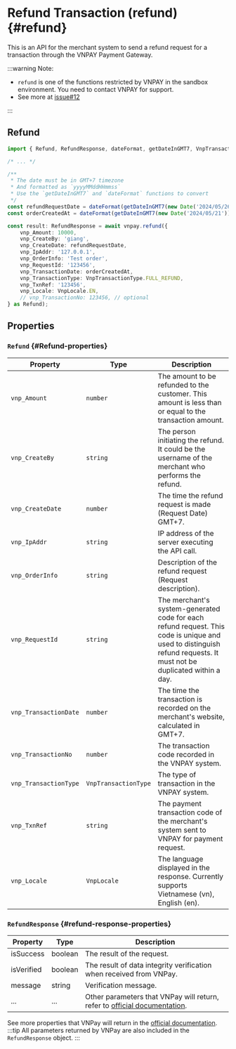 # Refund Transaction (refund) {#refund}

This is an API for the merchant system to send a refund request for a transaction through the VNPAY Payment Gateway.

:::warning Note:

-   `refund` is one of the functions restricted by VNPAY in the sandbox environment. You need to contact VNPAY for support.
-   See more at [issue#12](https://github.com/lehuygiang28/vnpay/issues/12)

:::

## Refund

```typescript
import { Refund, RefundResponse, dateFormat, getDateInGMT7, VnpTransactionType, VnpLocale } from 'vnpay';

/* ... */

/**
 * The date must be in GMT+7 timezone
 * And formatted as `yyyyMMddHHmmss`
 * Use the `getDateInGMT7` and `dateFormat` functions to convert
 */
const refundRequestDate = dateFormat(getDateInGMT7(new Date('2024/05/26')));
const orderCreatedAt = dateFormat(getDateInGMT7(new Date('2024/05/21')));

const result: RefundResponse = await vnpay.refund({
    vnp_Amount: 10000,
    vnp_CreateBy: 'giang',
    vnp_CreateDate: refundRequestDate,
    vnp_IpAddr: '127.0.0.1',
    vnp_OrderInfo: 'Test order',
    vnp_RequestId: '123456',
    vnp_TransactionDate: orderCreatedAt,
    vnp_TransactionType: VnpTransactionType.FULL_REFUND,
    vnp_TxnRef: '123456',
    vnp_Locale: VnpLocale.EN,
    // vnp_TransactionNo: 123456, // optional
} as Refund);
```

## Properties

### `Refund` {#Refund-properties}

| Property              | Type                 | Description                                                                                                                                                        |
| --------------------- | -------------------- | ------------------------------------------------------------------------------------------------------------------------------------------------------------------ |
| `vnp_Amount`          | `number`             | The amount to be refunded to the customer. This amount is less than or equal to the transaction amount.                                                            |
| `vnp_CreateBy`        | `string`             | The person initiating the refund. It could be the username of the merchant who performs the refund.                                                                |
| `vnp_CreateDate`      | `number`             | The time the refund request is made (Request Date) GMT+7.                                                                                                          |
| `vnp_IpAddr`          | `string`             | IP address of the server executing the API call.                                                                                                                   |
| `vnp_OrderInfo`       | `string`             | Description of the refund request (Request description).                                                                                                           |
| `vnp_RequestId`       | `string`             | The merchant's system-generated code for each refund request. This code is unique and used to distinguish refund requests. It must not be duplicated within a day. |
| `vnp_TransactionDate` | `number`             | The time the transaction is recorded on the merchant's website, calculated in GMT+7.                                                                               |
| `vnp_TransactionNo`   | `number`             | The transaction code recorded in the VNPAY system.                                                                                                                 |
| `vnp_TransactionType` | `VnpTransactionType` | The type of transaction in the VNPAY system.                                                                                                                       |
| `vnp_TxnRef`          | `string`             | The payment transaction code of the merchant's system sent to VNPAY for payment request.                                                                           |
| `vnp_Locale`          | `VnpLocale`          | The language displayed in the response. Currently supports Vietnamese (vn), English (en).                                                                          |

### `RefundResponse` {#refund-response-properties}

| Property   | Type    | Description                                                                                                                                                                 |
| ---------- | ------- | --------------------------------------------------------------------------------------------------------------------------------------------------------------------------- |
| isSuccess  | boolean | The result of the request.                                                                                                                                                  |
| isVerified | boolean | The result of data integrity verification when received from VNPay.                                                                                                         |
| message    | string  | Verification message.                                                                                                                                                       |
| ...        | ...     | Other parameters that VNPay will return, refer to [official documentation](https://sandbox.vnpayment.vn/apis/docs/truy-van-hoan-tien/querydr&refund.html#danh-s%C3%A1ch-tham-s%E1%BB%91-refund). |

See more properties that VNPay will return in the [official documentation](https://sandbox.vnpayment.vn/apis/docs/truy-van-hoan-tien/querydr&refund.html#danh-s%C3%A1ch-tham-s%E1%BB%91-refund).
:::tip
All parameters returned by VNPay are also included in the `RefundResponse` object.
:::
